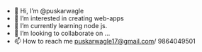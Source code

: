 - 👋 Hi, I’m @puskarwagle
- 👀 I’m interested in creating web-apps
- 🌱 I’m currently learning node js.
- 💞️ I’m looking to collaborate on ...
- 📫 How to reach me puskarwagle17@gmail.com/ 9864049501

<!---
puskarwagle/puskarwagle is a ✨ special ✨ repository because its `README.md` (this file) appears on your GitHub profile.
You can click the Preview link to take a look at your changes.
--->
